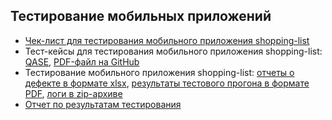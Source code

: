 ## Тестирование мобильных приложений

* [Чек-лист для тестирования мобильного приложения shopping-list](https://docs.google.com/spreadsheets/d/1QWcbtx1jZbGyE9vBcp6BjKUezzMLewgu2rvJVe24xhQ/edit?usp=sharing)
* Тест-кейсы для тестирования мобильного приложения shopping-list: [QASE](https://app.qase.io/project/G9?author=278&suite=326), [PDF-файл на GitHub](https://github.com/khramovich/mobile/blob/main/TD.%20Mobile%20testing.pdf)
* Тестирование мобильного приложения shopping-list: [отчеты о дефекте в формате xlsx](https://github.com/khramovich/mobile/blob/main/%D0%A0%D0%BE%D0%BC%D0%B0%D0%BD%20%D0%A5%D1%80%D0%B0%D0%BC%D0%BE%D0%B2%D0%B8%D1%87.%20%D0%9E%D1%82%D1%87%D0%B5%D1%82%D1%8B%20%D0%BE%20%D0%B4%D0%B5%D1%84%D0%B5%D0%BA%D1%82%D0%B0%D1%85%20(%D0%BC%D0%BE%D0%B1%D0%B8%D0%BB%D1%8C%D0%BD%D0%BE%D0%B5%20%D0%BF%D1%80%D0%B8%D0%BB%D0%BE%D0%B6%D0%B5%D0%BD%D0%B8%D0%B5).xlsx), [результаты тестового прогона в формате PDF](https://github.com/khramovich/mobile/blob/main/TD.%20Mobile%20testing.pdf), [логи в zip-архиве](https://github.com/khramovich/mobile/blob/main/%D0%9B%D0%BE%D0%B3%D0%B8%20Android%20Studio.zip)
* [Отчет по результатам тестирования](https://github.com/khramovich/mobile/blob/main/%D0%9E%D1%82%D1%87%D0%B5%D1%82%20%D0%BF%D0%BE%20%D1%80%D0%B5%D0%B7%D1%83%D0%BB%D1%8C%D1%82%D0%B0%D1%82%D0%B0%D0%BC%20%D1%82%D0%B5%D1%81%D1%82%D0%B8%D1%80%D0%BE%D0%B2%D0%B0%D0%BD%D0%B8%D1%8F%20shopping-list.pdf)
